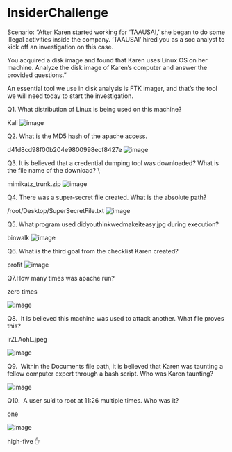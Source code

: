 # InsiderChallenge
Scenario:
“After Karen started working for ‘TAAUSAI,’ she began to do some illegal activities inside the company. ‘TAAUSAI’ hired you as a soc analyst to kick off an investigation on this case.

You acquired a disk image and found that Karen uses Linux OS on her machine. Analyze the disk image of Karen’s computer and answer the provided questions.”

An essential tool we use in disk analysis is FTK imager, and that’s the tool we will need today to start the investigation.

Q1. What distribution of Linux is being used on this machine?

Kali
![image](https://github.com/pulgamvinay/InsiderChallenge/assets/100342550/0f1e3c8a-5119-44b8-bc84-473541c4cb83)

Q2. What is the MD5 hash of the apache access.

d41d8cd98f00b204e9800998ecf8427e
![image](https://github.com/pulgamvinay/InsiderChallenge/assets/100342550/ba990c0c-0081-4b4b-8dc2-876e0261d175)

Q3. It is believed that a credential dumping tool was downloaded? What is the file name of the download? \

mimikatz_trunk.zip
![image](https://github.com/pulgamvinay/InsiderChallenge/assets/100342550/d202b5c7-e57b-4048-8f5b-3b9744bd0cde)


Q4. There was a super-secret file created. What is the absolute path?

/root/Desktop/SuperSecretFile.txt
![image](https://github.com/pulgamvinay/InsiderChallenge/assets/100342550/6cc57255-f520-4881-8d05-bd11b1a0a6e9)

Q5. What program used didyouthinkwedmakeiteasy.jpg during execution?

binwalk
![image](https://github.com/pulgamvinay/InsiderChallenge/assets/100342550/9a8af6dd-4a01-48da-8cb2-89dd618e15de)


Q6. What is the third goal from the checklist Karen created?

profit
![image](https://github.com/pulgamvinay/InsiderChallenge/assets/100342550/30933cd0-0a98-4f44-b5a2-85357b1e73a8)

 Q7.How many times was apache run?
 
 zero times

 ![image](https://github.com/pulgamvinay/InsiderChallenge/assets/100342550/8fe06faa-7d1f-45ef-b3bd-64cab7ae2123)

Q8.  It is believed this machine was used to attack another. What file proves this?

irZLAohL.jpeg

![image](https://github.com/pulgamvinay/InsiderChallenge/assets/100342550/f99aef42-215c-4b26-85d0-d6e5ba56a902)


Q9.  Within the Documents file path, it is believed that Karen was taunting a fellow computer expert through a bash script. Who was Karen taunting?

![image](https://github.com/pulgamvinay/InsiderChallenge/assets/100342550/e34b4228-3393-46cd-8855-3bae20e7a1b4)


Q10.  A user su’d to root at 11:26 multiple times. Who was it?

one

![image](https://github.com/pulgamvinay/InsiderChallenge/assets/100342550/70ff9342-73e5-4820-be56-954d8fa61b62)

high-five ✋


